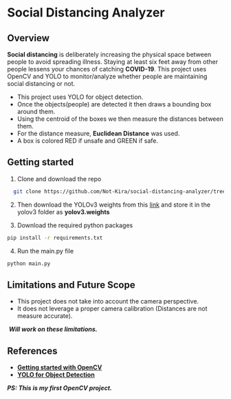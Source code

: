 # Social Distancing Analyzer

## Overview

<b>Social distancing</b> is deliberately increasing the physical space between people to avoid spreading illness. Staying at least six feet away from other people lessens your chances of catching <b>COVID-19</b>. This project uses OpenCV and YOLO to monitor/analyze whether people are maintaining social distancing or not.

<ul>
  <li>This project uses YOLO for object detection.</li>
  <li>Once the objects(people) are detected it then draws a bounding box around them.</li>
  <li>Using the centroid of the boxes we then measure the distances between them.</li>
  <li>For the distance measure, <b>Euclidean Distance</b> was used.</li>
  <li>A box is colored RED if unsafe and GREEN if safe.</li>
</ul>

## Getting started

1. Clone and download the repo
```bash
  git clone https://github.com/Not-Kira/social-distancing-analyzer/tree/main
```

2. Then download the YOLOv3 weights from this <a href="https://pjreddie.com/media/files/yolov3.weights">link</a> and store it in the yolov3 folder as <b>yolov3.weights</b>

3. Download the required python packages
```bash
pip install -r requirements.txt
```

4. Run the main.py file
```bash
python main.py
```


## Limitations and Future Scope

<ul>
  <li>This project does not take into account the camera perspective.</li>
  <li>It does not leverage a proper camera calibration (Distances are not measure accurate).</li>
</ul>

&nbsp;<b><i>Will work on these limitations.</i><b>

## References

<ul>
  <li><a href="https://www.pyimagesearch.com/start-here/">Getting started with OpenCV</a></li>
  <li><a href="https://pjreddie.com/darknet/yolo/">YOLO for Object Detection</a></li>
</ul>

<b><i>PS: This is my first OpenCV project.</i><b><br></br>

